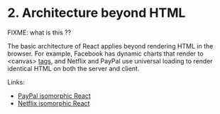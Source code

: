 # 2. Architecture beyond HTML

FIXME: what is this ??

The basic architecture of React applies beyond rendering HTML in the browser. For example, Facebook has dynamic charts that render to \<canvas\> [tags](https://facebook.github.io/react/blog/2013/06/05/why-react.html), and Netflix and PayPal use universal loading to render identical HTML on both the server and client.

Links:
- [PayPal isomorphic React](https://web.archive.org/web/20190208124143/https://www.paypal-engineering.com/2015/04/27/isomorphic-react-apps-with-react-engine/)
- [Netflix isomorphic React](https://netflixtechblog.com/netflix-likes-react-509675426db)
